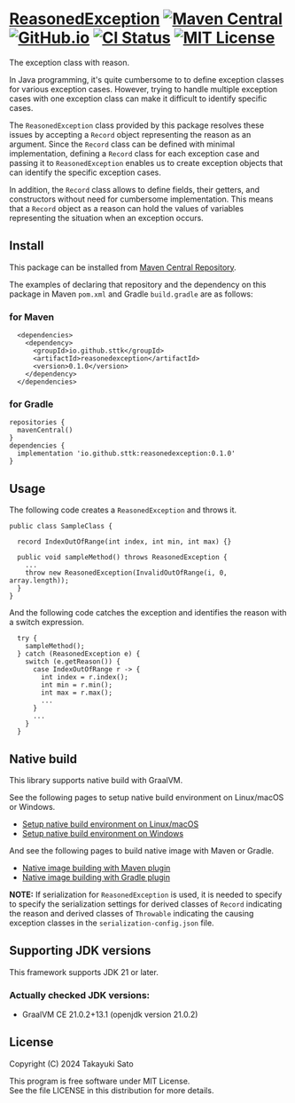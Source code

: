 # [ReasonedException][repo-url] [![Maven Central][mvn-img]][mvn-url] [![GitHub.io][io-img]][io-url] [![CI Status][ci-img]][ci-url] [![MIT License][mit-img]][mit-url]

The exception class with reason.

In Java programming, it's quite cumbersome to to define exception classes for
various exception cases. However, trying to handle multiple exception cases
with one exception class can make it difficult to identify specific cases.

The `ReasonedException` class provided by this package resolves these issues by
accepting a `Record` object representing the reason as an argument.
Since the `Record` class can be defined with minimal implementation, defining a
`Record` class for each exception case and passing it to `ReasonedException`
enables us to create exception objects that can identify the specific exception
cases.

In addition, the `Record` class allows to define fields, their getters, and
constructors without need for cumbersome implementation.
This means that a `Record` object as a reason can hold the values of variables representing the situation when an exception occurs.


## Install

This package can be installed from [Maven Central Repository][mvn-url].

The examples of declaring that repository and the dependency on this package in
Maven `pom.xml` and Gradle `build.gradle` are as follows:

### for Maven

```
  <dependencies>
    <dependency>
      <groupId>io.github.sttk</groupId>
      <artifactId>reasonedexception</artifactId>
      <version>0.1.0</version>
    </dependency>
  </dependencies>
```

### for Gradle

```
repositories {
  mavenCentral()
}
dependencies {
  implementation 'io.github.sttk:reasonedexception:0.1.0'
}
```


## Usage

The following code creates a `ReasonedException` and throws it.

```
public class SampleClass {

  record IndexOutOfRange(int index, int min, int max) {}

  public void sampleMethod() throws ReasonedException {
    ...
    throw new ReasonedException(InvalidOutOfRange(i, 0, array.length));
  }
}
```

And the following code catches the exception and identifies the reason with
a switch expression.

```
  try {
    sampleMethod();
  } catch (ReasonedException e) {
    switch (e.getReason()) {
      case IndexOutOfRange r -> {
        int index = r.index();
        int min = r.min();
        int max = r.max();
        ...
      }
      ...
    }
  }
```


## Native build

This library supports native build with GraalVM.

See the following pages to setup native build environment on Linux/macOS or Windows.
- [Setup native build environment on Linux/macOS](https://www.graalvm.org/latest/reference-manual/native-image/)
- [Setup native build environment on Windows](https://www.graalvm.org/latest/docs/getting-started/windows/#prerequisites-for-native-image-on-windows)

And see the following pages to build native image with Maven or Gradle.
- [Native image building with Maven plugin](https://graalvm.github.io/native-build-tools/latest/maven-plugin.html)
- [Native image building with Gradle plugin](https://graalvm.github.io/native-build-tools/latest/gradle-plugin.html)

**NOTE:** If serialization for `ReasonedException` is used, it is needed to
specify to specify the serialization settings for derived classes of `Record`
indicating the reason and derived classes of `Throwable` indicating the causing
exception classes in the `serialization-config.json` file.

## Supporting JDK versions

This framework supports JDK 21 or later.

### Actually checked JDK versions:

- GraalVM CE 21.0.2+13.1 (openjdk version 21.0.2)


## License

Copyright (C) 2024 Takayuki Sato

This program is free software under MIT License.<br>
See the file LICENSE in this distribution for more details.


[repo-url]: https://github.com/sttk/reasonedexception
[mvn-img]: https://img.shields.io/badge/maven_central-0.1.0-276bdd.svg
[mvn-url]: https://central.sonatype.com/artifact/io.github.sttk/reasonedexception/0.1.0
[io-img]: https://img.shields.io/badge/github.io-Javadoc-4d7a97.svg
[io-url]: https://sttk.github.io/reasonedexception/
[ci-img]: https://github.com/sttk/reasonedexception/actions/workflows/java-ci.yml/badge.svg?branch=main
[ci-url]: https://github.com/sttk/reasonedexception/actions
[mit-img]: https://img.shields.io/badge/license-MIT-green.svg
[mit-url]: https://opensource.org/licenses/MIT
